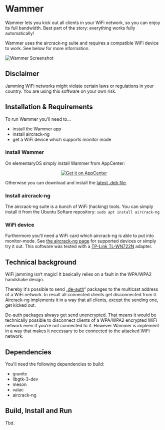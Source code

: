 # Wammer

Wammer lets you kick out all clients in your WiFi network, so you can enjoy its full bandwidth. Best part of the story: everything works fully automatically!

Wammer uses the aircrack-ng suite and requires a compatible WiFi device to work. See below for more information.

![Wammer Screenshot](https://raw.github.com/ronnydo/wammer/master/data/screenshot_active.png)

## Disclaimer
Jamming WiFi networks might violate certain laws or regulations in your country. You are using this software on your own risk.

## Installation & Requirements
To run Wammer you'll need to...

   * install the Wammer app 
   * install aircrack-ng
   * get a WiFi device which supports monitor mode

### install Wammer
On elementaryOS simply install Wammer from AppCenter:
<p align="center">
  <a href="https://appcenter.elementary.io/com.github.ronnydo.wammer">
    <img src="https://appcenter.elementary.io/badge.svg" alt="Get it on AppCenter">
  </a>
</p>

Otherwise you can download and install the [latest .deb file](https://www.github.com/ronnydo/wammer/releases/latest).

### Install aircrack-ng
The aircrack-ng suite is a bunch of WiFi (hacking) tools. You can simply install it from the Ubuntu Softare repository:
    ```sudo apt install aircrack-ng```

### WiFi device
Furthermore you‘ll need a WiFi card which aircrack-ng is able to put into monitor-mode. See [the aircrack-ng page](https://www.aircrack-ng.org/doku.php?id=compatibility_drivers) for supported devices or simply try it out.
This software was tested with a [TP-Link TL-WN722N](https://www.amazon.de/TP-Link-TL-WN722N-High-Gain-Antenne-WLAN-Empfang-unterst%C3%BCtzt/dp/B002SZEOLG/ref=sr_1_5?ie=UTF8&qid=1524723875&sr=8-5&keywords=tp+link+wifi+adapter) adapter. 

## Technical background 
WiFi jamming isn‘t magic! It basically relies on a fault in the WPA/WPA2 handshake design. 

Thereby it's possible to send „[de-auth](https://en.wikipedia.org/wiki/Wi-Fi_deauthentication_attack)“ packages to the multicast address of a WiFi network. In result all connected clients get disconnected from it. Aircrack-ng implements it in a way that all clients, except the sending one, get kicked out.

De-auth packages always get send unencrypted. That means it would be technically possible to disconnect clients of a WPA/WPA2 encrypted WiFi network even if you‘re not connected to it. However Wammer is implement in a way that makes it necessary to be connected to the attacked WiFi network.

## Dependencies
You'll need the following dependencies to build:
* granite
* libgtk-3-dev
* meson
* valac
* aircrack-ng

## Build, Install and Run
Tbd.
